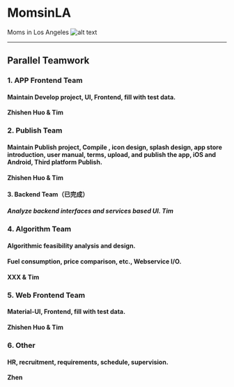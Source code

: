 # MomsinLA
Moms in Los Angeles ![alt text](https://d25lcipzij17d.cloudfront.net/badge.svg?id=gh&type=6&v=0.0.2&x2=0 "MomsinLA")

---
## Parallel Teamwork

### 1. APP Frontend Team
#### Maintain Develop project, UI, Frontend, fill with test data.  
**Zhishen Huo & Tim**

### 2. Publish Team
#### Maintain Publish project, Compile , icon design, splash design, app store introduction, user manual, terms, upload, and publish the app, iOS and Android, Third platform Publish.
**Zhishen Huo & Tim**

#### 3. Backend Team（已完成）
##### Analyze backend interfaces and services based UI. **Tim**

### 4. Algorithm Team
#### Algorithmic feasibility analysis and design.
#### Fuel consumption, price comparison, etc., Webservice I/O.
**XXX & Tim**

### 5. Web Frontend Team
#### Material-UI, Frontend, fill with test data.
**Zhishen Huo & Tim**

### 6. Other
#### HR, recruitment, requirements, schedule,  supervision.
**Zhen**
